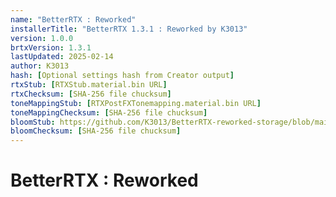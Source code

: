 ```yaml
---
name: "BetterRTX : Reworked"
installerTitle: "BetterRTX 1.3.1 : Reworked by K3013"
version: 1.0.0
brtxVersion: 1.3.1
lastUpdated: 2025-02-14
author: K3013
hash: [Optional settings hash from Creator output]
rtxStub: [RTXStub.material.bin URL]
rtxChecksum: [SHA-256 file chucksum]
toneMappingStub: [RTXPostFXTonemapping.material.bin URL]
toneMappingChecksum: [SHA-256 file chucksum]
bloomStub: https://github.com/K3013/BetterRTX-reworked-storage/blob/main/RTXPostFX.Bloom.material.bin
bloomChecksum: [SHA-256 file chucksum]
---
```


# BetterRTX : Reworked
